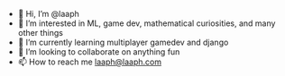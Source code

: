 - 👋 Hi, I’m @laaph
- 👀 I’m interested in ML, game dev, mathematical curiosities, and many other things
- 🌱 I’m currently learning multiplayer gamedev and django
- 💞️ I’m looking to collaborate on anything fun
- 📫 How to reach me laaph@laaph.com

<!---
laaph/laaph is a ✨ special ✨ repository because its `README.md` (this file) appears on your GitHub profile.
You can click the Preview link to take a look at your changes.
--->
